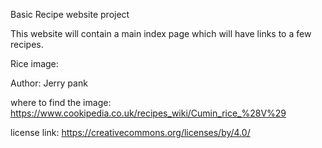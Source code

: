 Basic Recipe website project

This website will contain a main index page which will have links to a few recipes.

Rice image:

Author: Jerry pank

where to find the image: https://www.cookipedia.co.uk/recipes_wiki/Cumin_rice_%28V%29

license link: https://creativecommons.org/licenses/by/4.0/
